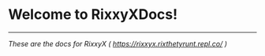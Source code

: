 # Welcome to RixxyXDocs!
***
*These are the docs for RixxyX ( https://rixxyx.rixthetyrunt.repl.co/ )*
